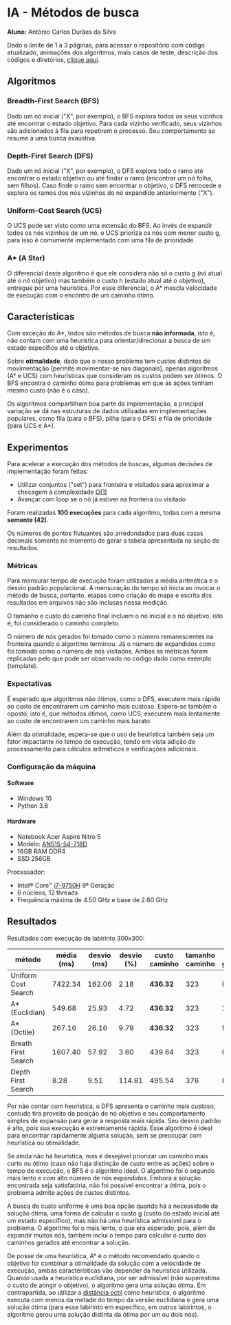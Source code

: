 # IA - Métodos de busca

**Aluno:** Antônio Carlos Durães da Silva

Dado o limite de 1 a 3 páginas, para acessar o repositório com código atualizado, animações dos
algoritmos, mais casos de teste, descrição dos códigos e
diretórios, [clique aqui](https://github.com/IFES-MPCA/ai_search_methods).

## Algoritmos

### Breadth-First Search (BFS)

Dado um nó inicial ("X", por exemplo), o BFS explora todos os seus vizinhos até encontrar o estado objetivo. Para cada
vizinho verificado, seus vizinhos são adicionados à fila para repetirem o processo. Seu comportamento se resume a uma
busca exaustiva.

### Depth-First Search (DFS)

Dado um nó inicial ("X", por exemplo), o DFS explora todo o ramo até encontrar o estado objetivo ou até findar o ramo
(encontrar um nó folha, sem filhos). Caso finde o ramo sem encontrar o objetivo, o DFS retrocede e
explora os ramos dos nós vizinhos do nó expandido anteriormente ("X").

### Uniform-Cost Search (UCS)

O UCS pode ser visto como uma extensão do BFS. Ao invés de expandir todos os nós vizinhos de um nó, o UCS prioriza os
nós com menor custo g, para isso é comumente implementado com uma fila de prioridade.

### A* (A Star)

O diferencial deste algoritmo é que ele considera não só o custo g (nó atual até o nó objetivo) mas também o custo h
(estado atual até o objetivo), entregue por uma heurística. Por esse diferencial, o A* mescla velocidade de execução com
o encontro de um caminho ótimo.

## Características

Com exceção do A*, todos são métodos de busca **não informada**, isto é, não contam com uma heurística para
orientar/direcionar a busca de um estado específico até o objetivo.

Sobre **otimalidade**, dado que o nosso problema tem custos distintos de movimentação (permite movimentar-se nas
diagonais), apenas algoritmos (A* e UCS) com heurísticas que consideram os custos podem ser ótimos. O BFS encontra o
caminho ótimo para problemas em que as ações tenham mesmo custo (não é o caso).

Os algoritmos compartilham boa parte da implementação, a principal variação se dá nas estruturas de dados utilizadas
em implementações populares, como fila (para o BFS), pilha (para o DFS) e fila de prioridade (para UCS e A*).

## Experimentos

Para acelerar a execução dos métodos de buscas, algumas decisões de implementação foram feitas:

- Utilizar conjuntos ("set") para fronteira e visitados para aproximar
  a checagem à complexidade [O(1)](https://wiki.python.org/moin/TimeComplexity#:~:text=notes-,x%20in%20s,-O(1))
- Avançar com loop se o nó já estiver na fronteira ou visitado

Foram realizadas **100 execuções** para cada algoritmo, todas com a mesma **semente (42)**.

Os números de pontos flutuantes são arredondados para duas casas decimais somente no momento de gerar a tabela
apresentada na seção de resultados.

### Métricas

Para mensurar tempo de execução foram utilizados a média aritmética e o desvio padrão populacional. A
mensuração do tempo só inicia ao invocar o método de busca, portanto, etapas como criação do mapa e escrita dos
resultados em
arquivos não são inclusas nessa medição.

O tamanho e custo do caminho final incluem o nó inicial e o nó objetivo, isto é, foi considerado o caminho completo.

O número de nós gerados foi tomado como o número remanescentes na fronteira quando o algoritmo terminou. Já o número de
expandidos como foi tomado como o número de nós visitados. Ambas as métricas foram replicadas pelo que pode ser
observado no código dado como exemplo (template).

### Expectativas

É esperado que algoritmos não ótimos, como o DFS, executem mais rápido ao custo de encontrarem um caminho mais custoso.
Espera-se também o oposto, isto é, que métodos ótimos, como UCS, executem mais lentamente ao custo de encontrarem um
caminho mais barato.

Além da otimalidade, espera-se que o uso de heurística também seja um fator impactante no tempo de execução, tendo em
vista adição de processamento para cálculos aritméticos e verificações adicionais.

### Configuração da máquina

#### Software

- Windows 10
- Python 3.8

#### Hardware

- Notebook Acer Aspire Nitro 5
- Modelo: [AN515-54-718D](https://quenotebookcomprar.com.br/acer-nitro-5-an515-54-718d)
- 16GB RAM DDR4
- SSD 256GB

Processador:

- Intel®
  Core™ [i7-9750H](https://ark.intel.com/content/www/br/pt/ark/products/191045/intel-core-i79750h-processor-12m-cache-up-to-4-50-ghz.html)
  9ª Geração
- 6 núcleos, 12 threads
- Frequência máxima de 4.50 GHz e base de 2.60 GHz

## Resultados

Resultados com execução de labirinto 300x300:

| método              | média (ms) | desvio (ms) | desvio (%) | custo caminho | tamanho caminho | nós gerados | nós expandidos |
|---------------------|------------|-------------|------------|---------------|-----------------|-------------|----------------|
| Uniform Cost Search | 7422.34    | 162.06      | 2.18       | **436.32**    | 323             | 0           | 70147          |
| A* (Euclidian)      | 549.68     | 25.93       | 4.72       | **436.32**    | 323             | 1253        | 12722          |
| A* (Octile)         | 267.16     | 26.16       | 9.79       | **436.32**    | 323             | 923         | 5684           |
| Breath First Search | 1607.40    | 57.92       | 3.60       | 439.64        | 323             | 0           | 70147          |
| Depth First Search  | 8.28       | 9.51        | 114.81     | 495.54        | 376             | 881         | 383            |

Por não contar com heurística, o DFS apresenta o caminho mais custoso, contudo tira proveito da posição do nó
objetivo e seu comportamento simples de expansão para gerar a resposta mais rápida. Seu desvio padrão é alto, pois
sua execução é extremamente rápida. Esse algoritmo é ideal para encontrar rapidamente alguma solução, sem se preocupar
com heurística ou otimalidade.

Se ainda não há heurística, mas é desejável priorizar um caminho mais curto ou ótimo (caso não haja distinção de custo
entre as ações) sobre o tempo de execução, o BFS é o algoritmo ideal. O algoritmo foi o segundo mais lento e com alto
número de nós expandidos. Embora a solução encontrada seja satisfatória, não foi possível encontrar a ótima, pois o
problema admite ações de custos distintos.

A busca de custo uniforme é uma boa opção quando há a necessidade da solução ótima, uma forma de calcular o custo g
(custo do estado inicial até um estado específico), mas não há uma heurística admissível para o problema. O algoritmo
foi o mais lento, o que era esperado, pois, além de expandir muitos nós, também inclui o tempo para calcular o custo
dos caminhos gerados até encontrar a solução.

De posse de uma heurística, A* é o método recomendado quando o objetivo for combinar a otimalidade da solução com a
velocidade de execução, ambas características vão depender da heurística utilizada. Quando usada a heurística
euclidiana, por ser admissível (não superestima o custo de atingir o objetivo), o algoritmo gera uma solução ótima. Em
contrapartida, ao utilizar a [distância octil](https://www.sciencedirect.com/science/article/pii/S1000936116301182)
como heurística, o algoritmo executa com menos da metade do tempo da versão euclidiana e gera uma solução ótima (para
esse labirinto em específico, em outros labirintos, o algoritmo gerou uma solução distinta da ótima por um ou dois nós). 
